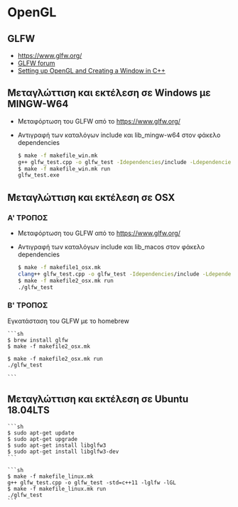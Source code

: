 # OpenGL

## GLFW

* <https://www.glfw.org/>
* [GLFW forum](https://discourse.glfw.org/)
* [Setting up OpenGL and Creating a Window in C++](https://www.youtube.com/watch?v=OR4fNpBjmq8&t=163s)

## Μεταγλώττιση και εκτέλεση σε Windows με MINGW-W64

* Μεταφόρτωση του GLFW από το <https://www.glfw.org/>
* Αντιγραφή των καταλόγων include και lib_mingw-w64 στον φάκελο dependencies

    ```sh
    $ make -f makefile_win.mk 
    g++ glfw_test.cpp -o glfw_test -Idependencies/include -Ldependencies/lib-mingw-w64 -lglfw3 -lopengl32 -lgdi32 -luser32 -lkernel32
    $ make -f makefile_win.mk run
    glfw_test.exe
    ```

## Μεταγλώττιση και εκτέλεση σε OSX

### Α' ΤΡΟΠΟΣ

* Μεταφόρτωση του GLFW από το <https://www.glfw.org/>
* Αντιγραφή των καταλόγων include και lib_macos στον φάκελο dependencies

    ```sh
    $ make -f makefile1_osx.mk
    clang++ glfw_test.cpp -o glfw_test -Idependencies/include -Ldependencies/lib-macos -std=c++11 -stdlib=libc++ -lglfw3 -framework CoreVideo -framework OpenGL -framework IOKit -framework Cocoa -framework Carbon
    $ make -f makefile2_osx.mk run
    ./glfw_test
    ```

### Β' ΤΡΟΠΟΣ

Εγκατάσταση του GLFW με το homebrew

    ```sh
    $ brew install glfw
    $ make -f makefile2_osx.mk
    
    $ make -f makefile2_osx.mk run
    ./glfw_test

    ```


## Μεταγλώττιση και εκτέλεση σε Ubuntu 18.04LTS


    ```sh
    $ sudo apt-get update
    $ sudo apt-get upgrade
    $ sudo apt-get install libglfw3
    $ sudo apt-get install libglfw3-dev
    ```

    ```sh
    $ make -f makefile_linux.mk
    g++ glfw_test.cpp -o glfw_test -std=c++11 -lglfw -lGL
    $ make -f makefile_linux.mk run
    ./glfw_test
    ```
